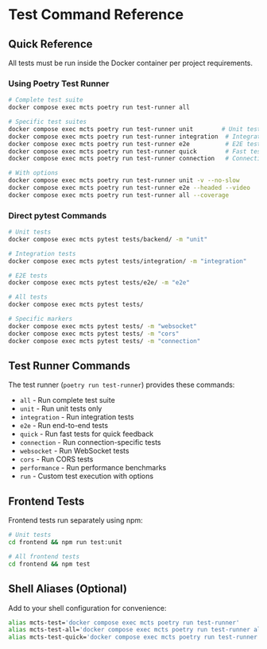 # Test Command Reference

## Quick Reference

All tests must be run inside the Docker container per project requirements.

### Using Poetry Test Runner

```bash
# Complete test suite
docker compose exec mcts poetry run test-runner all

# Specific test suites
docker compose exec mcts poetry run test-runner unit        # Unit tests
docker compose exec mcts poetry run test-runner integration  # Integration tests  
docker compose exec mcts poetry run test-runner e2e          # E2E tests
docker compose exec mcts poetry run test-runner quick        # Fast tests only
docker compose exec mcts poetry run test-runner connection   # Connection tests

# With options
docker compose exec mcts poetry run test-runner unit -v --no-slow
docker compose exec mcts poetry run test-runner e2e --headed --video
docker compose exec mcts poetry run test-runner all --coverage
```

### Direct pytest Commands

```bash
# Unit tests
docker compose exec mcts pytest tests/backend/ -m "unit"

# Integration tests
docker compose exec mcts pytest tests/integration/ -m "integration"

# E2E tests
docker compose exec mcts pytest tests/e2e/ -m "e2e"

# All tests
docker compose exec mcts pytest tests/

# Specific markers
docker compose exec mcts pytest tests/ -m "websocket"
docker compose exec mcts pytest tests/ -m "cors"
docker compose exec mcts pytest tests/ -m "connection"
```

## Test Runner Commands

The test runner (`poetry run test-runner`) provides these commands:

- `all` - Run complete test suite
- `unit` - Run unit tests only
- `integration` - Run integration tests
- `e2e` - Run end-to-end tests
- `quick` - Run fast tests for quick feedback
- `connection` - Run connection-specific tests
- `websocket` - Run WebSocket tests
- `cors` - Run CORS tests
- `performance` - Run performance benchmarks
- `run` - Custom test execution with options

## Frontend Tests

Frontend tests run separately using npm:

```bash
# Unit tests
cd frontend && npm run test:unit

# All frontend tests
cd frontend && npm test
```

## Shell Aliases (Optional)

Add to your shell configuration for convenience:

```bash
alias mcts-test='docker compose exec mcts poetry run test-runner'
alias mcts-test-all='docker compose exec mcts poetry run test-runner all'
alias mcts-test-quick='docker compose exec mcts poetry run test-runner quick'
```